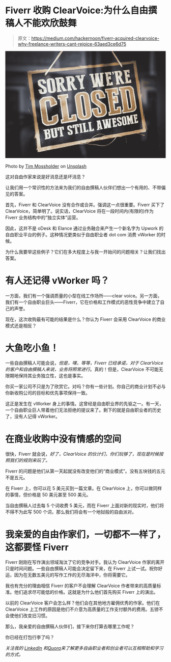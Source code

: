 # Fiverr 收购 ClearVoice:为什么自由撰稿人不能欢欣鼓舞

> 原文：<https://medium.com/hackernoon/fiverr-acquired-clearvoice-why-freelance-writers-cant-rejoice-63aed3ce6d75>

![](img/3b529f2180a6f642e3e29a99be1458e2.png)

Photo by [Tim Mossholder](https://unsplash.com/photos/v5re1loi264?utm_source=unsplash&utm_medium=referral&utm_content=creditCopyText) on [Unsplash](https://unsplash.com/search/photos/closed-store?utm_source=unsplash&utm_medium=referral&utm_content=creditCopyText)

这对自由作家来说是好消息还是坏消息？

让我们用一个常识性的方法来为我们的自由撰稿人伙伴们想出一个有用的、不带偏见的答案。

首先，Fiverr 和 ClearVoice 没有合作或合并。强调这一点很重要。Fiverr 买下了 ClearVoice，简单明了。说实话，ClearVoice 将在一段时间内(有限的)作为 Fiverr 业务结构中的“独立实体”运营。

因此，这并不是 oDesk 和 Elance 通过业务融合来产生一个新名字为 Upwork 的自由职业平台的例子。这种情况更类似于自由职业者 dot com 消费 vWorker 的时候。

为什么我要举这些例子？它们在多大程度上与我一开始问的问题相关？让我们找出答案。

# 有人还记得 vWorker 吗？

一方面，我们有一个强调质量的小型在线工作场所——clear voice。另一方面，我们有一个自由职业巨头——Fiverr，它在价格和工作模式的恶性竞争中建立了自己的声誉。

现在，这次收购最有可能的结果是什么？你认为 Fiverr 会采用 ClearVoice 的商业模式还是相反？

# **大鱼吃小鱼！**

一些自由撰稿人可能会说，*但是，嘿，等等，Fiverr 已经承诺，对于 ClearVoice 的客户和自由撰稿人来说，业务将照常进行*。真的！但是，ClearVoice 不可能无限期地保持其业务独立性，这也是事实。

你买一家公司不只是为了欣赏它。对吗？你有一些计划。你自己的商业计划不必与你新收购公司的目标和优先事项保持一致。

这正是发生在 vWorker 身上的事情。这曾经是自由职业界的先驱之一。有一天，一个自由职业巨人带着他们无法拒绝的提议来了。剩下的就是自由职业者的历史了，没有人记得 vWorker。

# **在商业收购中没有情感的空间**

很快，Fiverr 就会说，*好了，ClearVoice 的伙计们，你们玩够了，现在是时候按照我们的规则来玩了。*

Fiverr 的问题是他们从第一天起就没有改变他们的“商业模式”。没有五块钱的五元不是五元。

在 Fiverr 上，你可以花 5 美元买到一篇文章。在 ClearVoice 上，你可以做同样的事情，但价格是 50 美元甚至 500 美元。

当自由撰稿人过去每 5 个词收费 5 美元，而在 Fiverr 上面对新的现实时，他们将不得不为此写 500 个词，那么我们将会有一个地狱般的自由派对。

# 我亲爱的自由作家们，一切都不一样了，这都要怪 Fiverr

Fiverr 刚刚在写作演出领域淘汰了它的竞争对手。我认为 ClearVoice 作家的离开只是时间问题。一些自由撰稿人可能会决定留下来，在 Fiverr 上试一试。祝你好运，因为在无数五美元的写作工作的无尽海洋中，你将需要它。

我也有充分的理由相信 Fiverr 的客户不会理解 ClearVoice 作者带来的高质量标准。他们追求尽可能低的价格。这就是为什么他们首先购买 Fiverr 上的演出。

以前的 ClearVoice 客户会怎么样？他们会在其他地方雇佣优秀的作家。他们在 ClearVoice 上工作的原因是他们不介意为高质量的工作支付额外的费用。五镑不会使他们改变旧习惯。

那么，我亲爱的自由撰稿人伙伴们，接下来你打算去哪里工作呢？

你已经在打包行李了吗？

*关注我的* [*LinkedIn*](https://www.linkedin.com/in/michaelabrooks/) *和*[*Quora*](https://www.quora.com/profile/Michael-Brooks-94)*来了解更多自由职业者和创业者可以互相帮助和学习的方式。*